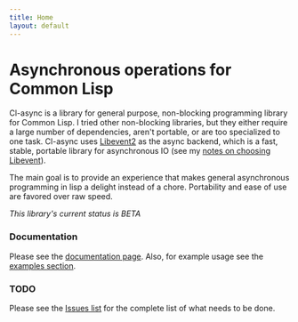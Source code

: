 ```yaml
---
title: Home
layout: default
---
```


Asynchronous operations for Common Lisp
=======================================
Cl-async is a library for general purpose, non-blocking programming library for
Common Lisp. I tried other non-blocking libraries, but they either require a
large number of dependencies, aren't portable, or are too specialized to one task.
Cl-async uses [Libevent2](http://libevent.org/) as the async backend, which is
a fast, stable, portable library for asynchronous IO (see my
[notes on choosing Libevent](/cl-async/implementation-notes#libevent)).

The main goal is to provide an experience that makes general asynchronous 
programming in lisp a delight instead of a chore. Portability and ease of use
are favored over raw speed.

*This library's current status is BETA*

<a id="documentation"></a>
### Documentation
Please see the [documentation page](/cl-async/documentation). Also, for example
usage see the [examples section](/cl-async/examples).

<a id="todo"></a>
### TODO
Please see the [Issues list](https://github.com/orthecreedence/cl-async/issues)
for the complete list of what needs to be done.

